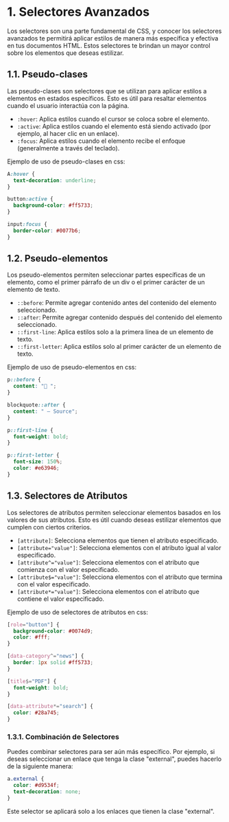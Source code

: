 
# 1. Selectores Avanzados

Los selectores son una parte fundamental de CSS, y conocer los selectores avanzados te permitirá aplicar estilos de manera más específica y efectiva en tus documentos HTML. Estos selectores te brindan un mayor control sobre los elementos que deseas estilizar.

## 1.1. Pseudo-clases

Las pseudo-clases son selectores que se utilizan para aplicar estilos a elementos en estados específicos. Esto es útil para resaltar elementos cuando el usuario interactúa con la página.

- `:hover`: Aplica estilos cuando el cursor se coloca sobre el elemento.
- `:active`: Aplica estilos cuando el elemento está siendo activado (por ejemplo, al hacer clic en un enlace).
- `:focus`: Aplica estilos cuando el elemento recibe el enfoque (generalmente a través del teclado).

Ejemplo de uso de pseudo-clases en css:

```css
A:hover {
  text-decoration: underline;
}

button:active {
  background-color: #ff5733;
}

input:focus {
  border-color: #0077b6;
}
```

## 1.2. Pseudo-elementos

Los pseudo-elementos permiten seleccionar partes específicas de un elemento, como el primer párrafo de un div o el primer carácter de un elemento de texto.

- `::before`: Permite agregar contenido antes del contenido del elemento seleccionado.
- `::after`: Permite agregar contenido después del contenido del elemento seleccionado.
- `::first-line`: Aplica estilos solo a la primera línea de un elemento de texto.
- `::first-letter`: Aplica estilos solo al primer carácter de un elemento de texto.

Ejemplo de uso de pseudo-elementos en css:

```css
p::before {
  content: "🌟 ";
}

blockquote::after {
  content: " — Source";
}

p::first-line {
  font-weight: bold;
}

p::first-letter {
  font-size: 150%;
  color: #e63946;
}
```

## 1.3. Selectores de Atributos

Los selectores de atributos permiten seleccionar elementos basados en los valores de sus atributos. Esto es útil cuando deseas estilizar elementos que cumplen con ciertos criterios.

- `[attribute]`: Selecciona elementos que tienen el atributo especificado.
- `[attribute="value"]`: Selecciona elementos con el atributo igual al valor especificado.
- `[attribute^="value"]`: Selecciona elementos con el atributo que comienza con el valor especificado.
- `[attribute$="value"]`: Selecciona elementos con el atributo que termina con el valor especificado.
- `[attribute*="value"]`: Selecciona elementos con el atributo que contiene el valor especificado.

Ejemplo de uso de selectores de atributos en css:

```css
[role="button"] {
  background-color: #0074d9;
  color: #fff;
}

[data-category^="news"] {
  border: 1px solid #ff5733;
}

[title$="PDF"] {
  font-weight: bold;
}

[data-attribute*="search"] {
  color: #28a745;
}
```

### 1.3.1. Combinación de Selectores

Puedes combinar selectores para ser aún más específico. Por ejemplo, si deseas seleccionar un enlace que tenga la clase "external", puedes hacerlo de la siguiente manera:

```css
a.external {
  color: #d9534f;
  text-decoration: none;
}
```

Este selector se aplicará solo a los enlaces que tienen la clase "external".
